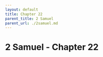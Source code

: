 ```yaml
---
layout: default
title: Chapter 22
parent_title: 2 Samuel
parent_url: ./2samuel.md
---
```


# 2 Samuel - Chapter 22
